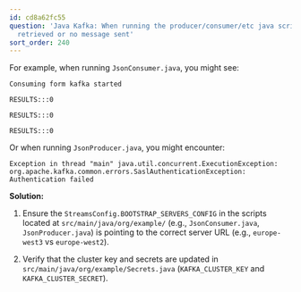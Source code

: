 ```yaml
---
id: cd8a62fc55
question: 'Java Kafka: When running the producer/consumer/etc java scripts, no results
  retrieved or no message sent'
sort_order: 240
---
```


For example, when running `JsonConsumer.java`, you might see:

```
Consuming form kafka started

RESULTS:::0

RESULTS:::0

RESULTS:::0
```

Or when running `JsonProducer.java`, you might encounter:

```
Exception in thread "main" java.util.concurrent.ExecutionException: org.apache.kafka.common.errors.SaslAuthenticationException: Authentication failed
```

**Solution:**

1. Ensure the `StreamsConfig.BOOTSTRAP_SERVERS_CONFIG` in the scripts located at `src/main/java/org/example/` (e.g., `JsonConsumer.java`, `JsonProducer.java`) is pointing to the correct server URL (e.g., `europe-west3` vs `europe-west2`).

2. Verify that the cluster key and secrets are updated in `src/main/java/org/example/Secrets.java` (`KAFKA_CLUSTER_KEY` and `KAFKA_CLUSTER_SECRET`).